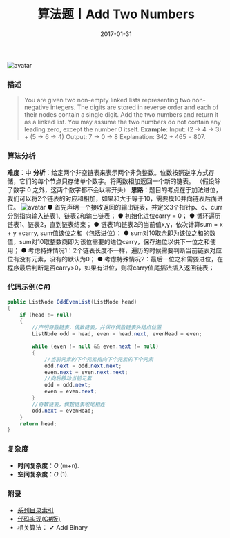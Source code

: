 ﻿---
title: 算法题丨Add Two Numbers
tags:
  - 算法
  - 编程技巧
  - 数据结构
categories: 计算机基础
date: 2017-01-31
---
![avatar](https://mysite.bj.bcebos.com/images/articles/e0b4cdb7-9dc4-44d6-90fc-fd42118d69aa.jpg)

### 描述
>You are given two non-empty linked lists representing two non-negative integers. The digits are stored in reverse order and each of their nodes contain a single digit. Add the two numbers and return it as a linked list.
You may assume the two numbers do not contain any leading zero, except the number 0 itself.
**Example**:
Input: (2 -> 4 -> 3) + (5 -> 6 -> 4)
Output: 7 -> 0 -> 8
Explanation: 342 + 465 = 807.

<!-- more -->

### 算法分析
**难度**：中
**分析**：给定两个非空链表来表示两个非负整数。位数按照逆序方式存储，它们的每个节点只存储单个数字。将两数相加返回一个新的链表。
（假设除了数字 0 之外，这两个数字都不会以零开头）
**思路**：题目的考点在于加法进位，我们可以将2个链表的对应和相加，如果和大于等于10，需要模10并向链表后面进位。
![avatar](https://mysite.bj.bcebos.com/images/201804/2_add_two_numbers.png)
● 首先声明一个接收返回的输出链表，并定义3个指针p、q、curr分别指向输入链表1、链表2和输出链表；
● 初始化进位carry = 0；
● 循环遍历链表1、链表2，直到链表结束；
● 链表1和链表2的当前值x,y，依次计算sum = x + y +carry, sum值该位之和（包括进位）；
● sum对10取余即为该位之和的数值，sum对10取整数商即为该位需要的进位carry，保存进位以供下一位之和使用；
● 考虑特殊情况1：2个链表长度不一样，遍历的时候需要判断当前链表对应位有没有元素，没有的默认为0；
● 考虑特殊情况2：最后一位之和需要进位，在程序最后判断是否carry>0，如果有进位，则将carry值尾插法插入返回链表；

### 代码示例(C#)
```csharp
public ListNode OddEvenList(ListNode head)
{
    if (head != null)
    {
        //声明奇数链表，偶数链表，并保存偶数链表头结点位置
        ListNode odd = head, even = head.next, evenHead = even;

        while (even != null && even.next != null)
        {
            //当前元素的下个元素指向下个元素的下个元素
            odd.next = odd.next.next;
            even.next = even.next.next;
            //向后移动当前元素
            odd = odd.next;
            even = even.next;
        }
        //奇数链表，偶数链表收尾相连
        odd.next = evenHead;
    }
    return head;
}
```

### 复杂度
- **时间复杂度**：*O* (m+n). 
- **空间复杂度**：*O* (1).

### 附录
- [系列目录索引](/posts/algorithm/index/)
- [代码实现(C#版)](https://github.com/lizzie2008/LeetCode.git)
- 相关算法：
✔ Add Binary
